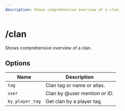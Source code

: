 ```yaml
---
description: Shows comprehensive overview of a clan.
---
```


# /clan

Shows comprehensive overview of a clan.

## Options

| Name | Description |
|------|-------------|
| `tag` | Clan tag or name or alias. |
| `user` | Clan by @user mention or ID. |
| `by_player_tag` | Get clan by a player tag. |


